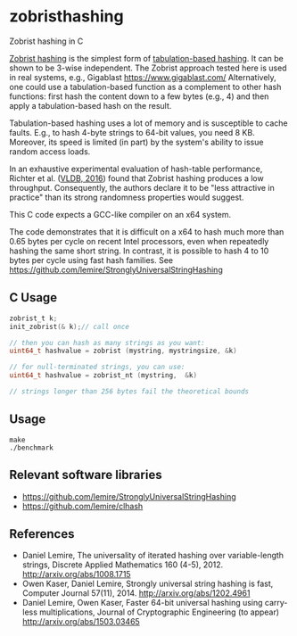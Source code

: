 # zobristhashing
Zobrist hashing in C

[Zobrist hashing](https://en.wikipedia.org/wiki/Zobrist_hashing) is the simplest form of [tabulation-based hashing](https://en.wikipedia.org/wiki/Tabulation_hashing). It can be shown to be 3-wise independent. The Zobrist approach tested here is used in real systems, e.g., Gigablast https://www.gigablast.com/ Alternatively, one could use a tabulation-based function as a complement to other hash functions: first hash the content down to a few bytes (e.g., 4) and then apply a tabulation-based hash on the result.

Tabulation-based hashing uses a lot of memory and is susceptible to cache faults. E.g., to hash  4-byte strings to 64-bit values, you need 8 KB. Moreover, its speed is limited (in part) by the system's ability to issue random access loads.

In an exhaustive experimental evaluation of hash-table performance, Richter et al. ([VLDB, 2016](https://infosys.cs.uni-saarland.de/publications/p249-richter.pdf)) found that Zobrist hashing produces a low throughput. Consequently, the authors declare it to be "less attractive in practice" than its strong randomness properties would suggest.


This C code expects a GCC-like compiler on an x64 system.

The code demonstrates that it is difficult on a x64 to hash much more than 0.65 bytes per cycle on recent Intel processors, even when
repeatedly hashing the same short string. In contrast, it is possible to hash 4 to 10 bytes per cycle using fast hash
families. See https://github.com/lemire/StronglyUniversalStringHashing



## C Usage
```C
zobrist_t k;
init_zobrist(& k);// call once

// then you can hash as many strings as you want:
uint64_t hashvalue = zobrist (mystring, mystringsize, &k)

// for null-terminated strings, you can use:
uint64_t hashvalue = zobrist_nt (mystring,  &k)

// strings longer than 256 bytes fail the theoretical bounds
```

## Usage

```
make
./benchmark
```

## Relevant software libraries

 - https://github.com/lemire/StronglyUniversalStringHashing
 - https://github.com/lemire/clhash


## References

- Daniel Lemire, The universality of iterated hashing over variable-length strings, Discrete Applied Mathematics 160 (4-5), 2012. http://arxiv.org/abs/1008.1715
- Owen Kaser, Daniel Lemire, Strongly universal string hashing is fast, Computer Journal 57(11), 2014. http://arxiv.org/abs/1202.4961
- Daniel Lemire, Owen Kaser, Faster 64-bit universal hashing using carry-less multiplications, Journal of Cryptographic Engineering (to appear) http://arxiv.org/abs/1503.03465
